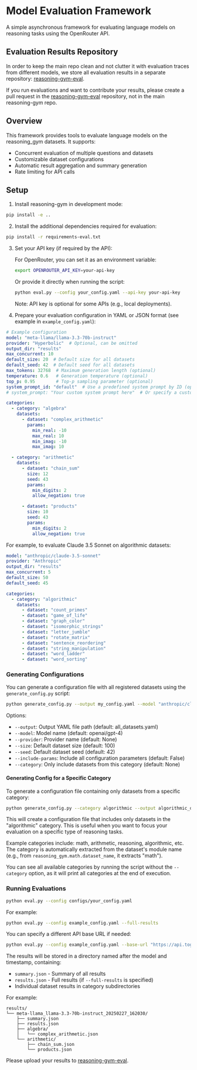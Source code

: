 # Model Evaluation Framework

A simple asynchronous framework for evaluating language models on reasoning tasks using the OpenRouter API.

## Evaluation Results Repository

In order to keep the main repo clean and not clutter it with evaluation traces from different models, we store all evaluation results in a separate repository: [reasoning-gym-eval](https://github.com/open-thought/reasoning-gym-eval).

If you run evaluations and want to contribute your results, please create a pull request in the [reasoning-gym-eval](https://github.com/open-thought/reasoning-gym-eval) repository, not in the main reasoning-gym repo.

## Overview

This framework provides tools to evaluate language models on the reasoning_gym datasets. It supports:
- Concurrent evaluation of multiple questions and datasets
- Customizable dataset configurations
- Automatic result aggregation and summary generation
- Rate limiting for API calls

## Setup

1. Install reasoning-gym in development mode:
```bash
pip install -e ..
```

2. Install the additional dependencies required for evaluation:
```bash
pip install -r requirements-eval.txt
```

3. Set your API key (if required by the API):

   For OpenRouter, you can set it as an environment variable:
   ```bash
   export OPENROUTER_API_KEY=your-api-key
   ```

   Or provide it directly when running the script:
   ```bash
   python eval.py --config your_config.yaml --api-key your-api-key
   ```

   Note: API key is optional for some APIs (e.g., local deployments).


4. Prepare your evaluation configuration in YAML or JSON format (see example in `example_config.yaml`):

```yaml
# Example configuration
model: "meta-llama/llama-3.3-70b-instruct"
provider: "Hyperbolic"  # Optional, can be omitted
output_dir: "results"
max_concurrent: 10
default_size: 20  # Default size for all datasets
default_seed: 42  # Default seed for all datasets
max_tokens: 32768  # Maximum generation length (optional)
temperature: 0.6   # Generation temperature (optional)
top_p: 0.95        # Top-p sampling parameter (optional)
system_prompt_id: "default"  # Use a predefined system prompt by ID (optional)
# system_prompt: "Your custom system prompt here"  # Or specify a custom system prompt directly

categories:
  - category: "algebra"
    datasets:
      - dataset: "complex_arithmetic"
        params:
          min_real: -10
          max_real: 10
          min_imag: -10
          max_imag: 10

  - category: "arithmetic"
    datasets:
      - dataset: "chain_sum"
        size: 12
        seed: 43
        params:
          min_digits: 2
          allow_negation: true

      - dataset: "products"
        size: 10
        seed: 43
        params:
          min_digits: 2
          allow_negation: true
```

For example, to evaluate Claude 3.5 Sonnet on algorithmic datasets:

```yaml
model: "anthropic/claude-3.5-sonnet"
provider: "Anthropic"
output_dir: "results"
max_concurrent: 5
default_size: 50
default_seed: 45

categories:
  - category: "algorithmic"
    datasets:
      - dataset: "count_primes"
      - dataset: "game_of_life"
      - dataset: "graph_color"
      - dataset: "isomorphic_strings"
      - dataset: "letter_jumble"
      - dataset: "rotate_matrix"
      - dataset: "sentence_reordering"
      - dataset: "string_manipulation"
      - dataset: "word_ladder"
      - dataset: "word_sorting"
```

### Generating Configurations

You can generate a configuration file with all registered datasets using the `generate_config.py` script:

```bash
python generate_config.py --output my_config.yaml --model "anthropic/claude-3.5-sonnet" --provider "Anthropic" --size 50 --seed 42
```

Options:
- `--output`: Output YAML file path (default: all_datasets.yaml)
- `--model`: Model name (default: openai/gpt-4)
- `--provider`: Provider name (default: None)
- `--size`: Default dataset size (default: 100)
- `--seed`: Default dataset seed (default: 42)
- `--include-params`: Include all configuration parameters (default: False)
- `--category`: Only include datasets from this category (default: None)

#### Generating Config for a Specific Category

To generate a configuration file containing only datasets from a specific category:

```bash
python generate_config.py --category algorithmic --output algorithmic_datasets.yaml --model "anthropic/claude-3.5-sonnet"
```

This will create a configuration file that includes only datasets in the "algorithmic" category. This is useful when you want to focus your evaluation on a specific type of reasoning tasks.

Example categories include: math, arithmetic, reasoning, algorithmic, etc. The category is automatically extracted from the dataset's module name (e.g., from `reasoning_gym.math.dataset_name`, it extracts "math").

You can see all available categories by running the script without the `--category` option, as it will print all categories at the end of execution.

### Running Evaluations

```bash
python eval.py --config configs/your_config.yaml
```

For example:

```bash
python eval.py --config example_config.yaml --full-results
```

You can specify a different API base URL if needed:

```bash
python eval.py --config example_config.yaml --base-url "https://api.together.xyz/v1" --api-key "your-together-api-key"
```


The results will be stored in a directory named after the model and timestamp, containing:
- `summary.json` - Summary of all results
- `results.json` - Full results (if `--full-results` is specified)
- Individual dataset results in category subdirectories

For example:
```
results/
└── meta-llama_llama-3.3-70b-instruct_20250227_162030/
    ├── summary.json
    ├── results.json
    ├── algebra/
    │   └── complex_arithmetic.json
    └── arithmetic/
        ├── chain_sum.json
        └── products.json
```

Please upload your results to [reasoning-gym-eval](https://github.com/open-thought/reasoning-gym-eval).
